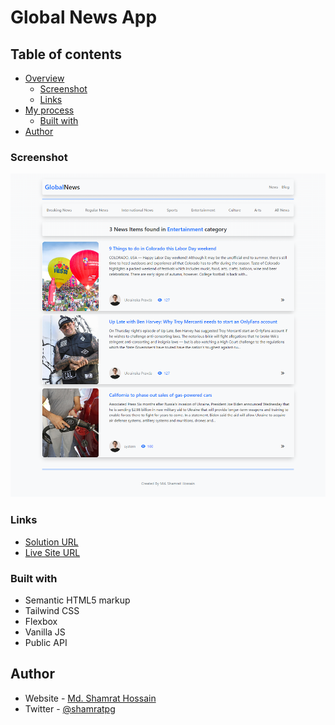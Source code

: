 
# Global News App

## Table of contents

- [Overview](#overview)
  - [Screenshot](#screenshot)
  - [Links](#links)
- [My process](#my-process)
  - [Built with](#built-with)
- [Author](#author)

### Screenshot

![Screenshot](images/screenshot.png)


### Links

- [Solution URL](https://github.com/Programming-Hero-Web-Course4/b6-news-portal-assignment-shamratPG)
- [Live Site URL](https://global-news-shamrat-hossain.netlify.app/)


### Built with

- Semantic HTML5 markup
- Tailwind CSS
- Flexbox
- Vanilla JS
- Public API


## Author

- Website - [Md. Shamrat Hossain](https://github.com/shamratPG)
- Twitter - [@shamratpg](https://twitter.com/shamratpg)

